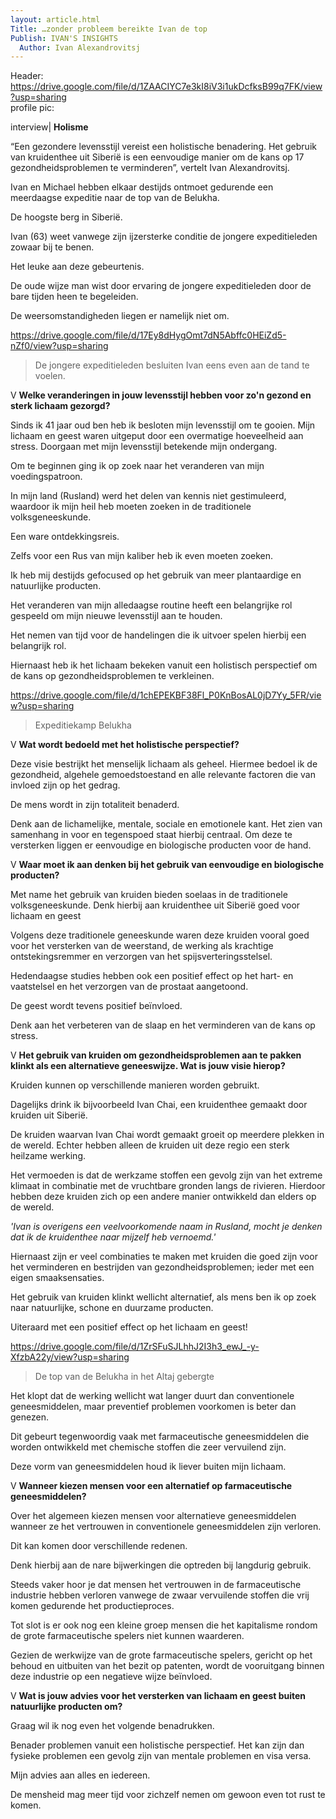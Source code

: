 ```yaml
---
layout: article.html
Title: …zonder probleem bereikte Ivan de top
Publish: IVAN'S INSIGHTS
  Author: Ivan Alexandrovitsj
---
```

Header: https://drive.google.com/file/d/1ZAACIYC7e3kI8iV3i1ukDcfksB99q7FK/view?usp=sharing    <br>
profile pic: 

interview| **Holisme**

“Een gezondere levensstijl vereist een holistische benadering. Het gebruik van kruidenthee uit Siberië is een eenvoudige manier om de kans op 17 gezondheidsproblemen te verminderen”, vertelt Ivan Alexandrovitsj.

Ivan en Michael hebben elkaar destijds ontmoet gedurende een meerdaagse expeditie naar de top van de Belukha. 

De hoogste berg in Siberië. 

Ivan (63) weet vanwege zijn ijzersterke conditie de jongere expeditieleden zowaar bij te benen. 

Het leuke aan deze gebeurtenis. 

De oude wijze man wist door ervaring de jongere expeditieleden door de bare tijden heen te begeleiden. 

De weersomstandigheden liegen er namelijk niet om. 

https://drive.google.com/file/d/17Ey8dHygOmt7dN5Abffc0HEiZd5-nZf0/view?usp=sharing
> De jongere expeditieleden besluiten Ivan eens even aan de tand te voelen. 

V **Welke veranderingen in jouw levensstijl hebben voor zo'n gezond en sterk lichaam gezorgd?**

Sinds ik 41 jaar oud ben heb ik besloten mijn levensstijl om te gooien. Mijn lichaam en geest waren uitgeput door een overmatige hoeveelheid aan stress. Doorgaan met mijn levensstijl betekende mijn ondergang. 

Om te beginnen ging ik op zoek naar het veranderen van mijn voedingspatroon.

In mijn land (Rusland) werd het delen van kennis niet gestimuleerd, waardoor ik mijn heil heb moeten zoeken in de traditionele volksgeneeskunde.

Een ware ontdekkingsreis. 

Zelfs voor een Rus van mijn kaliber heb ik even moeten zoeken.

Ik heb mij destijds gefocused op het gebruik van meer plantaardige en natuurlijke producten. 

Het veranderen van mijn alledaagse routine heeft een belangrijke rol gespeeld om mijn nieuwe levensstijl aan te houden.

Het nemen van tijd voor de handelingen die ik uitvoer spelen hierbij een belangrijk rol. 

Hiernaast heb ik het lichaam bekeken vanuit een holistisch perspectief om de kans op gezondheidsproblemen te verkleinen.

https://drive.google.com/file/d/1chEPEKBF38Fl_P0KnBosAL0jD7Yy_5FR/view?usp=sharing
> Expeditiekamp Belukha

V **Wat wordt bedoeld met het holistische perspectief?**

Deze visie bestrijkt het menselijk lichaam als geheel. Hiermee bedoel ik de gezondheid, algehele gemoedstoestand en alle relevante factoren die van invloed zijn op het gedrag.

De mens wordt in zijn totaliteit benaderd.

Denk aan de lichamelijke, mentale, sociale en emotionele kant. Het zien van samenhang in voor en tegenspoed staat hierbij centraal. Om deze te versterken liggen er eenvoudige en biologische producten voor de hand.

V **Waar moet ik aan denken bij het gebruik van eenvoudige en biologische producten?**

Met name het gebruik van kruiden bieden soelaas in de traditionele volksgeneeskunde. Denk hierbij aan kruidenthee uit Siberië goed voor lichaam en geest

Volgens deze traditionele geneeskunde waren deze kruiden vooral goed voor het versterken van de weerstand, de werking als krachtige ontstekingsremmer en verzorgen van het spijsverteringsstelsel.

Hedendaagse studies hebben ook een positief effect op het hart- en vaatstelsel en het verzorgen van de prostaat aangetoond. 

De geest wordt tevens positief beïnvloed. 

Denk aan het verbeteren van de slaap en het verminderen van de kans op stress.

V **Het gebruik van kruiden om gezondheidsproblemen aan te pakken klinkt als een alternatieve geneeswijze. Wat is jouw visie hierop?**

Kruiden kunnen op verschillende manieren worden gebruikt. 

Dagelijks drink ik bijvoorbeeld Ivan Chai, een kruidenthee gemaakt door kruiden uit Siberië. 

De kruiden waarvan Ivan Chai wordt gemaakt groeit op meerdere plekken in de wereld. Echter hebben alleen de kruiden uit deze regio een sterk heilzame werking. 

Het vermoeden is dat de werkzame stoffen een gevolg zijn van het extreme klimaat in combinatie met de vruchtbare gronden langs de rivieren. Hierdoor hebben deze kruiden zich op een andere manier ontwikkeld dan elders op de wereld.

_'Ivan is overigens een veelvoorkomende naam in Rusland, mocht je denken dat ik de kruidenthee naar mijzelf heb vernoemd.'_

Hiernaast zijn er veel combinaties te maken met kruiden die goed zijn voor het verminderen en bestrijden van gezondheidsproblemen; ieder met een eigen smaaksensaties. 

Het gebruik van kruiden klinkt wellicht alternatief, als mens ben ik op zoek naar natuurlijke, schone en duurzame producten. 

Uiteraard met een positief effect op het lichaam en geest! 

https://drive.google.com/file/d/1ZrSFuSJLhhJ2I3h3_ewJ_-y-XfzbA22y/view?usp=sharing
> De top van de Belukha in het Altaj gebergte

Het klopt dat de werking wellicht wat langer duurt dan conventionele geneesmiddelen, maar preventief problemen voorkomen is beter dan genezen. 

Dit gebeurt tegenwoordig vaak met farmaceutische geneesmiddelen die worden ontwikkeld met chemische stoffen die zeer vervuilend zijn. 

Deze vorm van geneesmiddelen houd ik liever buiten mijn lichaam.

V **Wanneer kiezen mensen voor een alternatief op farmaceutische geneesmiddelen?**

Over het algemeen kiezen mensen voor alternatieve geneesmiddelen wanneer ze het vertrouwen in conventionele geneesmiddelen zijn verloren. 

Dit kan komen door verschillende redenen. 

Denk hierbij aan de nare bijwerkingen die optreden bij langdurig gebruik.

Steeds vaker hoor je dat mensen het vertrouwen in de farmaceutische industrie hebben verloren vanwege de zwaar vervuilende stoffen die vrij komen gedurende het productieproces.

Tot slot is er ook nog een kleine groep mensen die het kapitalisme rondom de grote farmaceutische spelers niet kunnen waarderen. 

Gezien de werkwijze van de grote farmaceutische spelers, gericht op het behoud en uitbuiten van het bezit op patenten, wordt de vooruitgang binnen deze industrie op een negatieve wijze beïnvloed.

V **Wat is jouw advies voor het versterken van lichaam en geest buiten natuurlijke producten om?**

Graag wil ik nog even het volgende benadrukken. 

Benader problemen vanuit een holistische perspectief. Het kan zijn dan fysieke problemen een gevolg zijn van mentale problemen en visa versa. 

Mijn advies aan alles en iedereen. 

De mensheid mag meer tijd voor zichzelf nemen om gewoon even tot rust te komen. 
